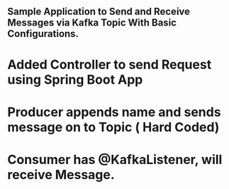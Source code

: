 ## Sample Application to Send and Receive Messages via Kafka Topic With Basic Configurations.
# Added Controller to send Request using Spring Boot App
# Producer appends name and sends message on to Topic ( Hard Coded)
# Consumer has @KafkaListener, will receive Message.